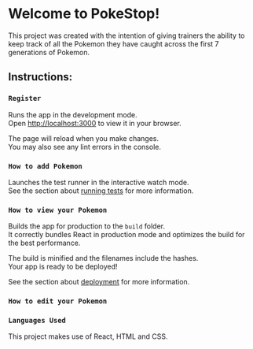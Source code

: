 # Welcome to PokeStop!

This project was created with the intention of giving trainers the ability to keep track of all the Pokemon they have caught across the first 7 generations of Pokemon.

## Instructions:

### `Register`

Runs the app in the development mode.\
Open [http://localhost:3000](http://localhost:3000) to view it in your browser.

The page will reload when you make changes.\
You may also see any lint errors in the console.

### `How to add Pokemon`

Launches the test runner in the interactive watch mode.\
See the section about [running tests](https://facebook.github.io/create-react-app/docs/running-tests) for more information.

### `How to view your Pokemon`

Builds the app for production to the `build` folder.\
It correctly bundles React in production mode and optimizes the build for the best performance.

The build is minified and the filenames include the hashes.\
Your app is ready to be deployed!

See the section about [deployment](https://facebook.github.io/create-react-app/docs/deployment) for more information.

### `How to edit your Pokemon`

### `Languages Used`

This project makes use of React, HTML and CSS.


